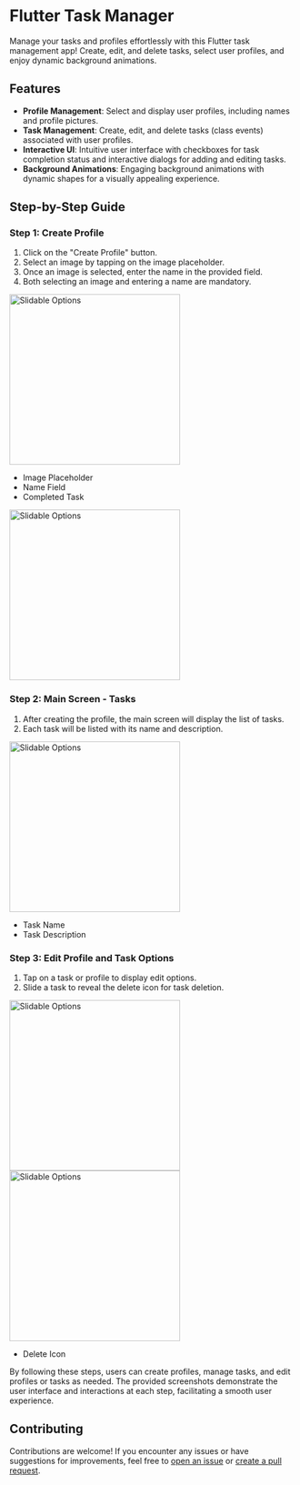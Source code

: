 
# Flutter Task Manager

Manage your tasks and profiles effortlessly with this Flutter task management app! Create, edit, and delete tasks, select user profiles, and enjoy dynamic background animations.

## Features

- **Profile Management**: Select and display user profiles, including names and profile pictures.
- **Task Management**: Create, edit, and delete tasks (class events) associated with user profiles.
- **Interactive UI**: Intuitive user interface with checkboxes for task completion status and interactive dialogs for adding and editing tasks.
- **Background Animations**: Engaging background animations with dynamic shapes for a visually appealing experience.

## Step-by-Step Guide

### Step 1: Create Profile
1. Click on the "Create Profile" button.
2. Select an image by tapping on the image placeholder.
3. Once an image is selected, enter the name in the provided field.
4. Both selecting an image and entering a name are mandatory.
<img src="https://github.com/Chandu-geesala/Task-Manager-App/assets/157142327/f9fb7d88-814f-41b6-a45a-2a3363f00811" alt="Slidable Options" height="300">

   - Image Placeholder 
   - Name Field
   - Completed Task 
   <img src="https://github.com/Chandu-geesala/Task-Manager-App/assets/157142327/2edee386-496c-45e9-9481-75dc571c4597" alt="Slidable Options" height="300">
  


### Step 2: Main Screen - Tasks
1. After creating the profile, the main screen will display the list of tasks.
2. Each task will be listed with its name and description.
<img src="https://github.com/Chandu-geesala/Task-Manager-App/assets/157142327/37ab20f8-6ad5-4734-959c-28bdc774de28" alt="Slidable Options" height="300">
 

   - Task Name
   - Task Description 

### Step 3: Edit Profile and Task Options
1. Tap on a task or profile to display edit options.
2. Slide a task to reveal the delete icon for task deletion.
<img src="https://github.com/Chandu-geesala/Task-Manager-App/assets/157142327/8cd643b2-d42e-4a4f-aba4-149e1e5104d0" alt="Slidable Options" height="300">


<img src="https://github.com/Chandu-geesala/Task-Manager-App/assets/157142327/9de3661c-ad32-4f75-ab4c-b40125da69b6" alt="Slidable Options" height="300">


   - Delete Icon 

By following these steps, users can create profiles, manage tasks, and edit profiles or tasks as needed. The provided screenshots demonstrate the user interface and interactions at each step, facilitating a smooth user experience.

## Contributing

Contributions are welcome! If you encounter any issues or have suggestions for improvements, feel free to [open an issue](https://github.com/Chandu-geesala/Task-Manager-App/issues) or [create a pull request](https://github.com/Chandu-geesala/Task-Manager-App/pulls).
